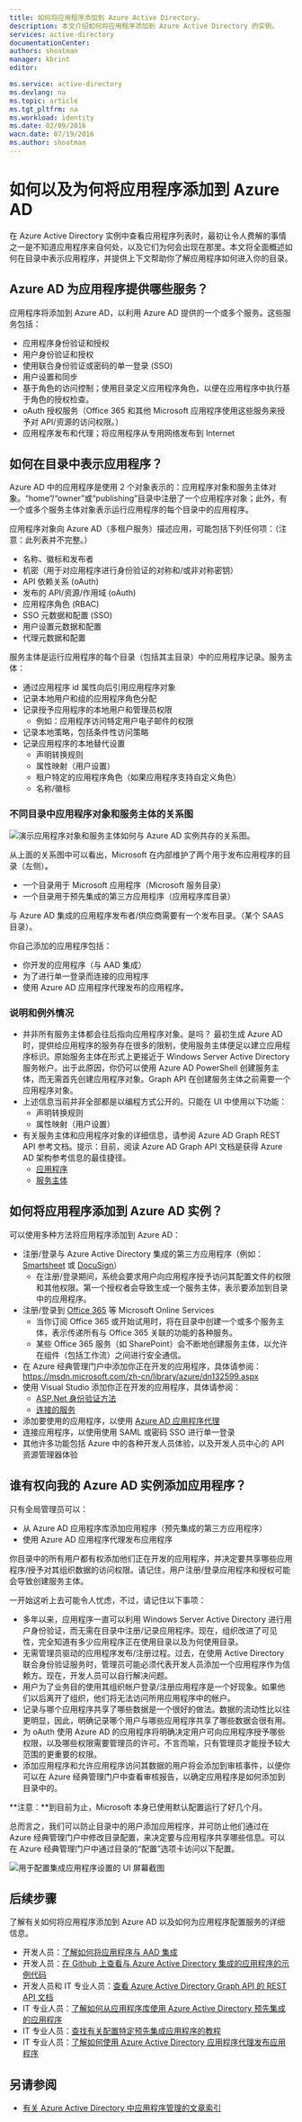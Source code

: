 ```yaml
---
title: 如何将应用程序添加到 Azure Active Directory。
description: 本文介绍如何将应用程序添加到 Azure Active Directory 的实例。
services: active-directory
documentationCenter: 
authors: shoatman
manager: kbrint
editor: 

ms.service: active-directory
ms.devlang: na
ms.topic: article
ms.tgt_pltfrm: na
ms.workload: identity
ms.date: 02/09/2016
wacn.date: 07/19/2016
ms.author: shoatman
---
```


# 如何以及为何将应用程序添加到 Azure AD

在 Azure Active Directory 实例中查看应用程序列表时，最初让令人费解的事情之一是不知道应用程序来自何处，以及它们为何会出现在那里。本文将全面概述如何在目录中表示应用程序，并提供上下文帮助你了解应用程序如何进入你的目录。

## Azure AD 为应用程序提供哪些服务？

应用程序将添加到 Azure AD，以利用 Azure AD 提供的一个或多个服务。这些服务包括：

* 应用程序身份验证和授权
* 用户身份验证和授权
* 使用联合身份验证或密码的单一登录 (SSO)
* 用户设置和同步
* 基于角色的访问控制；使用目录定义应用程序角色，以便在应用程序中执行基于角色的授权检查。
* oAuth 授权服务（Office 365 和其他 Microsoft 应用程序使用这些服务来授予对 API/资源的访问权限。）
* 应用程序发布和代理；将应用程序从专用网络发布到 Internet

## 如何在目录中表示应用程序？

Azure AD 中的应用程序是使用 2 个对象表示的：应用程序对象和服务主体对象。“home”/“owner”或“publishing”目录中注册了一个应用程序对象；此外，有一个或多个服务主体对象表示运行应用程序的每个目录中的应用程序。

应用程序对象向 Azure AD（多租户服务）描述应用，可能包括下列任何项：（注意：此列表并不完整。）

* 名称、徽标和发布者
* 机密（用于对应用程序进行身份验证的对称和/或非对称密钥）
* API 依赖关系 (oAuth)
* 发布的 API/资源/作用域 (oAuth)
* 应用程序角色 (RBAC)
* SSO 元数据和配置 (SSO)
* 用户设置元数据和配置
* 代理元数据和配置

服务主体是运行应用程序的每个目录（包括其主目录）中的应用程序记录。服务主体：

* 通过应用程序 id 属性向后引用应用程序对象
* 记录本地用户和组的应用程序角色分配
* 记录授予应用程序的本地用户和管理员权限
    * 例如：应用程序访问特定用户电子邮件的权限
* 记录本地策略，包括条件性访问策略
* 记录应用程序的本地替代设置
    * 声明转换规则
    * 属性映射（用户设置）
    * 租户特定的应用程序角色（如果应用程序支持自定义角色）
    * 名称/徽标

### 不同目录中应用程序对象和服务主体的关系图

![演示应用程序对象和服务主体如何与 Azure AD 实例共存的关系图。][apps_service_principals_directory]

从上面的关系图中可以看出，Microsoft 在内部维护了两个用于发布应用程序的目录（左侧）。

* 一个目录用于 Microsoft 应用程序（Microsoft 服务目录）
* 一个目录用于预先集成的第三方应用程序（应用程序库目录）

与 Azure AD 集成的应用程序发布者/供应商需要有一个发布目录。（某个 SAAS 目录）。

你自己添加的应用程序包括：

* 你开发的应用程序（与 AAD 集成）
* 为了进行单一登录而连接的应用程序
* 使用 Azure AD 应用程序代理发布的应用程序。

### 说明和例外情况

* 并非所有服务主体都会往后指向应用程序对象。是吗？ 最初生成 Azure AD 时，提供给应用程序的服务存在很多的限制，使用服务主体便足以建立应用程序标识。原始服务主体在形式上更接近于 Windows Server Active Directory 服务帐户。出于此原因，你仍可以使用 Azure AD PowerShell 创建服务主体，而无需首先创建应用程序对象。Graph API 在创建服务主体之前需要一个应用程序对象。
* 上述信息当前并非全部都是以编程方式公开的。只能在 UI 中使用以下功能：
    * 声明转换规则
    * 属性映射（用户设置）
* 有关服务主体和应用程序对象的详细信息，请参阅 Azure AD Graph REST API 参考文档。提示：目前，阅读 Azure AD Graph API 文档是获得 Azure AD 架构参考信息的最佳捷径。  
    * [应用程序](https://msdn.microsoft.com/zh-cn/library/azure/dn151677.aspx)
    * [服务主体](https://msdn.microsoft.com/zh-cn/library/azure/dn194452.aspx)

## <a name="who-has-permission-to-add-applications-to-my-azure-ad-instance"></a>如何将应用程序添加到 Azure AD 实例？
可以使用多种方法将应用程序添加到 Azure AD：

<!--* Add an app from the [Azure Active Directory App Gallery](/updates/azure-active-directory-over-1000-apps/)-->
* 注册/登录与 Azure Active Directory 集成的第三方应用程序（例如：[Smartsheet](https://app.smartsheet.com/b/home) 或 [DocuSign](https://www.docusign.net/member/MemberLogin.aspx)）
    * 在注册/登录期间，系统会要求用户向应用程序授予访问其配置文件的权限和其他权限。第一个授权者会导致生成一个服务主体，表示要添加到目录中的应用程序。
* 注册/登录到 [Office 365](http://products.office.com/zh-CN) 等  Microsoft Online Services
    * 当你订阅 Office 365 或开始试用时，将在目录中创建一个或多个服务主体，表示传递所有与 Office 365 关联的功能的各种服务。
    * 某些 Office 365 服务（如 SharePoint）会不断地创建服务主体，以允许在组件（包括工作流）之间进行安全通信。
* 在 Azure 经典管理门户中添加你正在开发的应用程序，具体请参阅：https://msdn.microsoft.com/zh-cn/library/azure/dn132599.aspx
* 使用 Visual Studio 添加你正在开发的应用程序，具体请参阅：
    * [ASP.Net 身份验证方法](http://www.asp.net/visual-studio/overview/2013/creating-web-projects-in-visual-studio#orgauthoptions)
    * [连接的服务](http://blogs.msdn.com/b/visualstudio/archive/2014/11/19/connecting-to-cloud-services.aspx)
* 添加要使用的应用程序，以使用 [Azure AD 应用程序代理](https://msdn.microsoft.com/zh-cn/library/azure/dn768219.aspx)
* 连接应用程序，以使用使用 SAML 或密码 SSO 进行单一登录
* 其他许多功能包括 Azure 中的各种开发人员体验，以及开发人员中心的 API 资源管理器体验

## 谁有权向我的 Azure AD 实例添加应用程序？

只有全局管理员可以：

* 从 Azure AD 应用程序库添加应用程序（预先集成的第三方应用程序）
* 使用 Azure AD 应用程序代理发布应用程序

你目录中的所有用户都有权添加他们正在开发的应用程序，并决定要共享哪些应用程序/授予对其组织数据的访问权限。请记住，用户注册/登录应用程序和授权可能会导致创建服务主体。

一开始这听上去可能令人忧虑，不过，请记住以下事项：

* 多年以来，应用程序一直可以利用 Windows Server Active Directory 进行用户身份验证，而无需在目录中注册/记录应用程序。现在，组织改进了可见性，完全知道有多少应用程序正在使用目录以及为何使用目录。
* 无需管理员驱动的应用程序发布/注册过程。过去，在使用 Active Directory 联合身份验证服务时，管理员可能必须代表开发人员添加一个应用程序作为信赖方。现在，开发人员可以自行解决问题。
* 用户为了业务目的使用其组织帐户登录/注册应用程序是一个好现象。如果他们以后离开了组织，他们将无法访问所用应用程序中的帐户。
* 记录与哪个应用程序共享了哪些数据是一个很好的做法。数据的流动性比以往更明显，因此，明确记录哪个用户与哪些应用程序共享了哪些数据会很有用。
* 为 oAuth 使用 Azure AD 的应用程序将明确决定用户可向应用程序授予哪些权限，以及哪些权限需要管理员的许可。不言而喻，只有管理员才能授予较大范围的更重要的权限。
* 添加应用程序和允许应用程序访问其数据的用户将会添加到审核事件，以便你可以在 Azure 经典管理门户中查看审核报告，以确定应用程序是如何添加到目录中的。

**注意：**到目前为止，Microsoft 本身已使用默认配置运行了好几个月。

总而言之，我们可以防止目录中的用户添加应用程序，并可防止他们通过在 Azure 经典管理门户中修改目录配置，来决定要与应用程序共享哪些信息。可以在 Azure 经典管理门户中通过目录的“配置”选项卡访问以下配置。

![用于配置集成应用程序设置的 UI 屏幕截图][app_settings]

## 后续步骤

了解有关如何将应用程序添加到 Azure AD 以及如何为应用程序配置服务的详细信息。

* 开发人员：[了解如何将应用程序与 AAD 集成](https://msdn.microsoft.com/zh-cn/library/azure/dn151122.aspx)
* 开发人员：[在 Github 上查看与 Azure Active Directory 集成的应用程序的示例代码](https://github.com/AzureADSamples)
* 开发人员和 IT 专业人员：[查看 Azure Active Directory Graph API 的 REST API 文档](https://msdn.microsoft.com/zh-cn/library/azure/hh974478.aspx)
* IT 专业人员：[了解如何从应用程序库使用 Azure Active Directory 预先集成的应用程序](https://msdn.microsoft.com/zh-cn/library/azure/dn308590.aspx)
* IT 专业人员：[查找有关配置特定预先集成应用程序的教程](https://msdn.microsoft.com/zh-cn/library/azure/dn893637.aspx)
* IT 专业人员：[了解如何使用 Azure Active Directory 应用程序代理发布应用程序](https://msdn.microsoft.com/zh-cn/library/azure/dn768219.aspx)

## 另请参阅

- [有关 Azure Active Directory 中应用程序管理的文章索引](./active-directory-apps-index.md)

<!--Image references-->
[apps_service_principals_directory]: ./media/active-directory-how-applications-are-added/HowAppsAreAddedToAAD.jpg
[app_settings]: ./media/active-directory-how-applications-are-added/IntegratedAppSettings.jpg

<!---HONumber=Mooncake_0516_2016-->